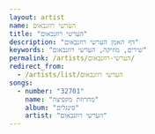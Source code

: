 ```yaml
---
layout: artist
name: הערשי רוזנבאום
title: "הערשי רוזנבאום"
description: "דף האמן הערשי רוזנבאום"
keywords: "שירים, מוזיקה, הערשי רוזנבאום"
permalink: /artists/הערשי-רוזנבאום/
redirect_from:
  - /artists/list/הערשי רוזנבאום
songs:
  - number: "32701"
    name: "מחרוזת מקפיצה"
    album: "סינגלים"
    artist: "הערשי רוזנבאום"
---
```

